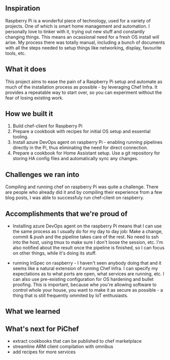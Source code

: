 ## Inspiration

Raspberry Pi is a wonderful piece of technology, used for a variety of projects. One of which is smart home management and automation. I personally love to tinker with it, trying out new stuff and constantly changing things. 
This means an ocassional need for a fresh OS install will arise. My process there was totally manual, including a bunch of documents with all the steps needed to setup things like networking, display, favourite tools, etc.

## What it does

This project aims to ease the pain of a Raspberry Pi setup and automate as much of the installation process as possible - by leveraging Chef Infra. It provides a repeatable way to start over, so you can experiment without the fear of losing existing work.

## How we built it

1. Build chef-client for Raspberry Pi
2. Prepare a cookbook with recipes for initial OS setup and essential tooling.
3. Install azure DevOps agent on raspberry Pi - enabling running pipelines directly in the Pi, thus eliminating the need for direct connection.
4. Prepare a cookbook for Home Assistant setup. Use a git repository for storing HA config files and automatically sync any changes.

## Challenges we ran into

Compiling and running chef on raspberry Pi was quite a challenge. 
There are people who already did it and by compiling their experience from a few blog posts, I was able to successfuly run chef-client on raspberry.

## Accomplishments that we're proud of

* Installing azure DevOps agent on the raspberry Pi means that I can use the same process as I usually do for my day to day job: Make a change, commit & push and the pipeline takes care of the rest.
No need to ssh into the host, using tmux to make sure I don't loose the session, etc. I'm also notified about the result once the pipeline is finished, so I can focus on other things, while it's doing its stuff.

* running InSpec on raspberry - I haven't seen anybody doing that and it seems like a natural extension of running Chef Infra. I can specify my expectations as to what ports are open, what services are running, etc. I can also use pre-existing configuration for OS hardening and bullet proofing. This is important, because whe you're allowing software to control whole your house, you want to make it as secure as possible - a thing that is still frequently ommited by IoT enthusiasts.

## What we learned



## What's next for PiChef

* extract cookbooks that can be published to chef marketplace
* streamline ARM client compilation with omnibus
* add recipes for more services
